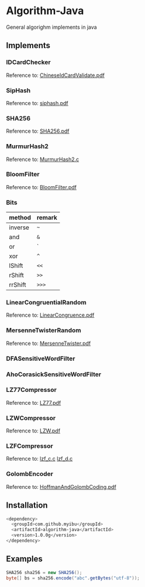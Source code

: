 # Algorithm-Java
General algorighm implements in java

## Implements
### IDCardChecker
Reference to: [ChineseIdCardValidate.pdf](./docs/ChineseIdCardValidate.pdf)

### SipHash
Reference to: [siphash.pdf](./docs/siphash.pdf)

### SHA256
Reference to: [SHA256.pdf](./docs/SHA256.pdf)

### MurmurHash2
Reference to: [MurmurHash2.c](https://github.com/RedisBloom/RedisBloom/blob/master/contrib/MurmurHash2.c)

### BloomFilter
Reference to: [BloomFilter.pdf](./docs/BloomFilter.pdf)

### Bits
| method | remark |
|--------|--------|
| inverse | `~` |
| and | `&` |
| or | `|` |
| xor | `^` |
| lShift | `<<` |
| rShift | `>>` |
| rrShift | `>>>` |

### LinearCongruentialRandom
Reference to: [LinearCongruence.pdf](./docs/LinearCongruence.pdf)

### MersenneTwisterRandom
Reference to: [MersenneTwister.pdf](./docs/MersenneTwister.pdf)

### DFASensitiveWordFilter

### AhoCorasickSensitiveWordFilter

### LZ77Compressor
Reference to: [LZ77.pdf](./docs/LZ77.pdf)

### LZWCompressor
Reference to: [LZW.pdf](./docs/LZW.pdf)

### LZFCompressor
Reference to: 
[lzf_c.c](./docs/lzf_c.c)
[lzf_d.c](./docs/lzf_d.c)

### GolombEncoder
Reference to: [HoffmanAndGolombCoding.pdf](./docs/HoffmanAndGolombCoding.pdf)

## Installation
```bash
<dependency>
  <groupId>com.github.myibu</groupId>
  <artifactId>algorithm-java</artifactId>
  <version>1.0.0g</version>
</dependency>
```

## Examples
```java
SHA256 sha256 = new SHA256();
byte[] bs = sha256.encode("abc".getBytes("utf-8"));
```
